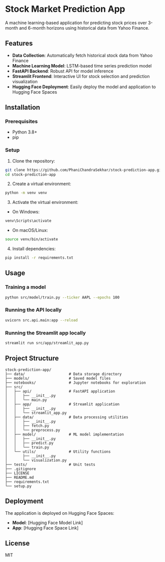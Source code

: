 # Stock Market Prediction App

A machine learning-based application for predicting stock prices over 3-month and 6-month horizons using historical data from Yahoo Finance.

## Features

- **Data Collection**: Automatically fetch historical stock data from Yahoo Finance
- **Machine Learning Model**: LSTM-based time series prediction model
- **FastAPI Backend**: Robust API for model inference
- **Streamlit Frontend**: Interactive UI for stock selection and prediction visualization
- **Hugging Face Deployment**: Easily deploy the model and application to Hugging Face Spaces

## Installation

### Prerequisites
- Python 3.8+
- pip

### Setup
1. Clone the repository:
```bash
git clone https://github.com/PhaniChandraSekhar/stock-prediction-app.git
cd stock-prediction-app
```

2. Create a virtual environment:
```bash
python -m venv venv
```

3. Activate the virtual environment:
- On Windows:
```bash
venv\Scripts\activate
```
- On macOS/Linux:
```bash
source venv/bin/activate
```

4. Install dependencies:
```bash
pip install -r requirements.txt
```

## Usage

### Training a model
```bash
python src/model/train.py --ticker AAPL --epochs 100
```

### Running the API locally
```bash
uvicorn src.api.main:app --reload
```

### Running the Streamlit app locally
```bash
streamlit run src/app/streamlit_app.py
```

## Project Structure
```
stock-prediction-app/
├── data/                    # Data storage directory
├── models/                  # Saved model files
├── notebooks/               # Jupyter notebooks for exploration
├── src/
│   ├── api/                 # FastAPI application
│   │   ├── __init__.py
│   │   └── main.py
│   ├── app/                 # Streamlit application
│   │   ├── __init__.py
│   │   └── streamlit_app.py
│   ├── data/                # Data processing utilities
│   │   ├── __init__.py
│   │   ├── fetch.py
│   │   └── preprocess.py
│   ├── model/               # ML model implementation
│   │   ├── __init__.py
│   │   ├── predict.py
│   │   └── train.py
│   └── utils/               # Utility functions
│       ├── __init__.py
│       └── visualization.py
├── tests/                   # Unit tests
├── .gitignore
├── LICENSE
├── README.md
├── requirements.txt
└── setup.py
```

## Deployment

The application is deployed on Hugging Face Spaces:
- **Model**: [Hugging Face Model Link]
- **App**: [Hugging Face Space Link]

## License

MIT